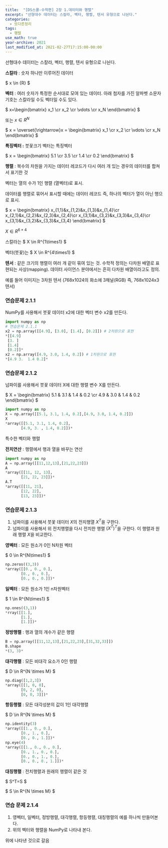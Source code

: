 ```yaml
---
title:  "[DS스쿨-수학편] 2장 1.데이터와 행렬"
excerpt: "선형대수 데이터는 스칼라, 벡터, 행렬, 텐서 유형으로 나뉜다."
categories:
  - 또다른정리
tags:
  - 행렬
use_math: true
year-archive: 2021
last_modified_at: 2021-02-27T17:15:00-00:00
---
```


선형대수 데이터는 스칼라, 벡터, 행렬, 텐서 유형으로 나뉜다.

**스칼라**  : 숫자 하나만 이루어진 데이터

$
x \in {R}
$

**벡터** :  여러 숫자가 특정한 순서대로 모여 있는 데이터. 아래 첨자를 가진 알파벳 소문자 기호는 스칼라일 수도 벡터일 수도 있다.

$
x=\begin{bmatrix}
    x_1 \cr
    x_2 \cr
    \vdots \cr
    x_N \end{bmatrix}
$

또는
$x \in {R^N}$

$
x = \overset{\rightarrow}x =
\begin{bmatrix}
    x_1 \cr
    x_2 \cr
    \vdots \cr
    x_N
\end{bmatrix}
$

**특징벡터 :** 붓꽃크기 벡터는 특징벡터

$
x =
\begin{bmatrix}
    5.1 \cr
    3.5 \cr
    1.4 \cr
    0.2
\end{bmatrix}
$

**행렬** : 복수의 차원을 가지는 데이터 레코드가 다시 여러 개 있는 경우의 데이터를 합쳐서 표기한 것

벡터는 열의 수가 1인 행렬 (열벡터)로 표시.

데이터를 행렬로 묶어서 표시할 때에는 데이터 레코드 즉, 하나의 벡터가 열이 아닌 행으로 표시.

$
x = \begin{bmatrix}
  x_{1,1}&x_{1,2}&x_{1,3}&x_{1,4}\cr
  x_{2,1}&x_{2,2}&x_{2,3}&x_{2,4}\cr x_{3,1}&x_{3,2}&x_{3,3}&x_{3,4}\cr x_{3,1}&x_{3,2}&x_{3,3}&x_{3,4}
  \end{bmatrix}
$

$X \in R^{6\times4}$

스칼라는
$
X \in R^{1\times1}
$

벡터(붓꽃)는
$
X \in R^{4\times1}
$

**텐서** : 같은 크기의 행렬이 여러 개 같이 묶여 있는 것. 수학적 정의는 다차원 배열로 표현되는 사상(mapping). 데이터 사이언스 분야에서는 흔히 다차원 배열이라고도 정의.

예를 들어 이미지는 3차원 텐서 (768x1024의 화소에 3채널(RGB) 즉, 768x1024x3 텐서)

### 연습문제 2.1.1

NumPy를 사용해서 붓꽃 데이터 x2에 대한 벡터 변수 x2를 만든다.

```python
import numpy as np
# 연습문제 2.1.1
x2 = np.array([[4.9], [3.0], [1.4], [0.2]]) # 2차원으로 표현
*[[4.9]
 [3. ]
 [1.4]
 [0.2]]*
x2 = np.array([4.9, 3.0, 1.4, 0.2]) # 1차원으로 표현
*[4.9 3.  1.4 0.2]*
```

### 연습문제 2.1.2

넘파이를 사용해서 붓꽃 데이터 X에 대한 행렬 변수 X를 만든다.

$
X =
\begin{bmatrix}
    5.1 & 3.1 & 1.4 & 0.2 \cr
    4.9 & 3.0 & 1.4 & 0.2
\end{bmatrix}
$

```python
import numpy as np
X = np.array([[5.1, 3.1, 1.4, 0.2],[4.9, 3.0, 1.4, 0.2]])
X
*array([[5.1, 3.1, 1.4, 0.2],
       [4.9, 3. , 1.4, 0.2]])*
```

특수한 벡터와 행렬

**전치연산** : 행렬에서 행과 열을 바꾸는 연산

```python
import numpy as np
A = np.array([[11,12,13],[21,22,23]])
A
*array([[11, 12, 13],
       [21, 22, 23]])*
A.T
*array([[11, 21],
       [12, 22],
       [13, 23]])*
```

### 연습문제 2.1.3

1. 넘파이를 사용해서 붓꽃 데이터 $X$의 전치행열 $X^T$을 구한다.
2. 넘파이를 사용해서 위 전치행렬을 다시 전치한 행렬 $(X^T)^T$을 구한다. 이 행렬과 원래 행렬 $X$을 비교한다.



**영벡터** : 모든 원소가 0인 N차원 벡터

$
0 \in R^{N\times1}
$

```python
np.zeros((3,3))
*array([[0., 0., 0.],
       [0., 0., 0.],
       [0., 0., 0.]])*
```

**일벡터** : 모든 원소가 1인 n차원벡터

$
1 \in R^{N\times1}
$

```python
np.ones((3,1))
*rray([[1.],
       [1.],
       [1.]])*
```

**정방행렬** : 행과 열의 개수가 같은 행렬

```python
B = np.array([[11,12,13],[21,22,23],[31,32,33]])
B.shape
*(3, 3)*
```

**대각행렬** : 모든 비대각 요소가 0인 행렬

$
D \in R^{N \times M}
$

```python
np.diag([1,2,3])
*array([[1, 0, 0],
       [0, 2, 0],
       [0, 0, 3]])*
```

**항등행렬** : 모든 대각성분의 값이 1인 대각행렬

$
D \in R^{N \times M}
$

```python
np.identity(3)
*array([[1., 0., 0.],
       [0., 1., 0.],
       [0., 0., 1.]])*
np.eye(4)
*array([[1., 0., 0., 0.],
       [0., 1., 0., 0.],
       [0., 0., 1., 0.],
       [0., 0., 0., 1.]])*
```

**대칭행렬** :  전치행렬과 원래의 행렬이 같은 것

$
S^T=S
$

$
S \in R^{N \times M}
$

### 연습 문제 2.1.4

1. 영벡터, 일벡터, 정방행렬, 대각행렬, 항등행렬, 대칭행렬의 예를 하나씩 만들어본다.
2. 위의 벡터와 행렬을 NumPy로 나타내 본다.

위에 나타낸 것으로 갈음

